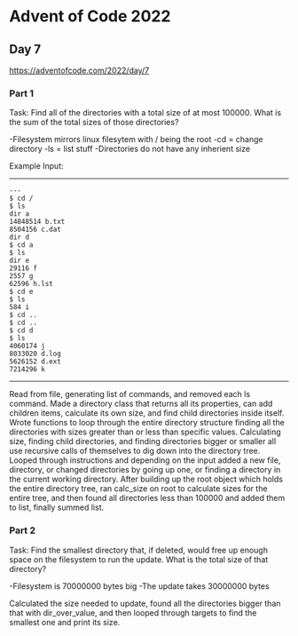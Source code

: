 # Advent of Code 2022
## Day 7
https://adventofcode.com/2022/day/7


### Part 1
Task: Find all of the directories with a total size of at most 100000. What is the sum of the total sizes of those directories?

-Filesystem mirrors linux filesytem with / being the root
-cd = change directory
-ls = list stuff
-Directories do not have any inherient size


Example Input:

---
```
---
$ cd /
$ ls
dir a
14848514 b.txt
8504156 c.dat
dir d
$ cd a
$ ls
dir e
29116 f
2557 g
62596 h.lst
$ cd e
$ ls
584 i
$ cd ..
$ cd ..
$ cd d
$ ls
4060174 j
8033020 d.log
5626152 d.ext
7214296 k
```
---

Read from file, generating list of commands, and removed each ls command. Made a directory class that returns all its properties, can add children items, calculate its own size, and find child directories inside itself. Wrote functions to loop through the entire directory structure finding all the directories with sizes greater than or less than specific values. Calculating size, finding child directories, and finding directories bigger or smaller all use recursive calls of themselves to dig down into the directory tree. Looped through instructions and depending on the input added a new file, directory, or changed directories by going up one, or finding a directory in the current working directory. After building up the root object which holds the entire directory tree, ran calc_size on root to calculate sizes for the entire tree, and then found all directories less than 100000 and added them to list, finally summed list.

### Part 2
Task: Find the smallest directory that, if deleted, would free up enough space on the filesystem to run the update. What is the total size of that directory?

-Filesystem is 70000000 bytes big
-The update takes 30000000 bytes

Calculated the size needed to update, found all the directories bigger than that with dir_over_value, and then looped through targets to find the smallest one and print its size.

